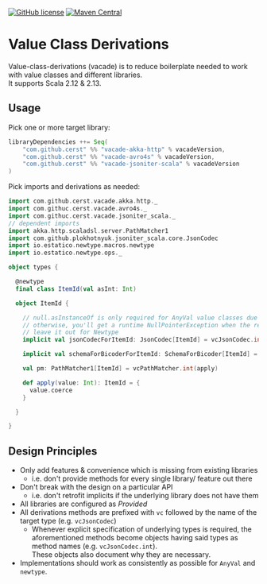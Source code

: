 [![GitHub license](https://img.shields.io/github/license/cerst/vacade)](https://github.com/cerst/vacade/blob/master/LICENSE)
[![Maven Central](https://img.shields.io/maven-central/v/com.github.cerst/vacade-jsoniter-scala_2.13)](https://search.maven.org/search?q=g:com.github.cerst%20a:vacade-*)



# Value Class Derivations

Value-class-derivations (vacade) is to reduce boilerplate needed to work with value classes and 
different libraries.  
It supports Scala 2.12 & 2.13.

## Usage

Pick one or more target library:
```scala
libraryDependencies ++= Seq(
    "com.github.cerst" %% "vacade-akka-http" % vacadeVersion,
    "com.github.cerst" %% "vacade-avro4s" % vacadeVersion,
    "com.github.cerst" %% "vacade-jsoniter-scala" % vacadeVersion
)
```

Pick imports and derivations as needed:
```scala
import com.github.cerst.vacade.akka.http._
import com.githuc.cerst.vacade.avro4s._
import com.githuc.cerst.vacade.jsoniter_scala._
// dependent imports
import akka.http.scaladsl.server.PathMatcher1
import com.github.plokhotnyuk.jsoniter_scala.core.JsonCodec
import io.estatico.newtype.macros.newtype
import io.estatico.newtype.ops._

object types {

  @newtype
  final class ItemId(val asInt: Int)

  object ItemId {

    // null.asInstanceOf is only required for AnyVal value classes due to https://github.com/scala/bug/issues/8097
    // otherwise, you'll get a runtime NullPointerException when the resulting codec is first accessed
    // leave it out for Newtype
    implicit val jsonCodecForItemId: JsonCodec[ItemId] = vcJsonCodec.int(apply)(_.asInt, null.asInstanceOf[ItemId])

    implicit val schemaForBicoderForItemId: SchemaForBicoder[ItemId] = vcSchemaForBicoder(apply)(_.asInt)

    val pm: PathMatcher1[ItemId] = vcPathMatcher.int(apply)

    def apply(value: Int): ItemId = {
      value.coerce
    }

  }

}
```


## Design Principles

* Only add features & convenience which is missing from existing libraries
  * i.e. don't provide methods for every single library/ feature out there 
* Don't break with the design on a particular API
  * i.e. don't retrofit implicits if the underlying library does not have them
* All libraries are configured as _Provided_
* All derivations methods are prefixed with `vc` followed by the name of the target type (e.g. `vcJsonCodec`)
  * Whenever explicit specification of underlying types is required, the aforementioned methods become objects
    having said types as method names (e.g. `vcJsonCodec.int`).  
    These objects also document why they are necessary.
* Implementations should work as consistently as possible for `AnyVal` and `newtype`.
